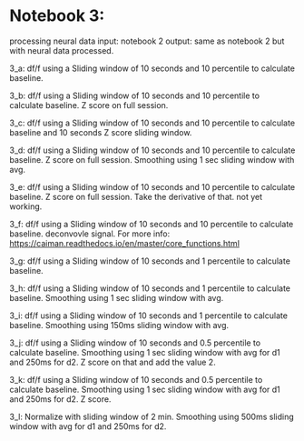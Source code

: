 # Notebook 3:
processing neural data 
input: notebook 2 
output: same as notebook 2 but with neural data processed. 

3_a: df/f using a Sliding window of 10 seconds and 10 percentile to calculate baseline.  

3_b: df/f using a Sliding window of 10 seconds and 10 percentile to calculate baseline.  Z score on full session. 

3_c: df/f using a Sliding window of 10 seconds and 10 percentile to calculate baseline and 10 seconds Z score sliding window.

3_d: df/f using a Sliding window of 10 seconds and 10 percentile to calculate baseline.  Z score on full session. Smoothing using 1 sec sliding window with avg. 

3_e: df/f using a Sliding window of 10 seconds and 10 percentile to calculate baseline.  Z score on full session. Take the derivative of that. not yet working. 

3_f: df/f using a Sliding window of 10 seconds and 10 percentile to calculate baseline.  deconvovle signal. For more info: https://caiman.readthedocs.io/en/master/core_functions.html 

3_g: df/f using a Sliding window of 10 seconds and 1 percentile to calculate baseline.

3_h: df/f using a Sliding window of 10 seconds and 1 percentile to calculate baseline. Smoothing using 1 sec sliding window with avg. 

3_i: df/f using a Sliding window of 10 seconds and 1 percentile to calculate baseline. Smoothing using 150ms sliding window with avg. 

3_j: df/f using a Sliding window of 10 seconds and 0.5 percentile to calculate baseline. Smoothing using 1 sec sliding window with avg for d1 and 250ms for d2. Z score on that and add the value 2. 

3_k: df/f using a Sliding window of 10 seconds and 0.5 percentile to calculate baseline. Smoothing using 1 sec sliding window with avg for d1 and 250ms for d2. Z score. 

3_l: Normalize with sliding window of 2 min. Smoothing using 500ms sliding window with avg for d1 and 250ms for d2. 
